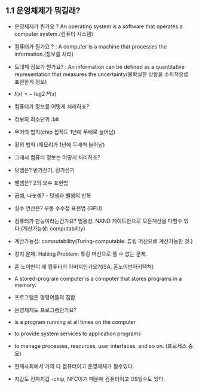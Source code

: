 ## 1.1 운영체제가 뭐길래?

- 운영체제가 뭔가요 ? An operating system is a software that operates a computer system.(컴퓨터 시스템)

- 컴퓨터가 뭔가요 ? : A computer is a machine that processes the information.(정보를 처리)

- 도대체 정보가 뭔가요? :  An information can be defined as a quantitative representation that measures the uncertainty(불확실한 상황을 수치적으로 표현한게 정보)

- 𝐼(𝑥) = − log2 𝑃(𝑥)


- 컴퓨터가 정보를 어떻게 처리하죠?
- 정보의 최소단위 :bit

- 무어의 법칙(chip 집적도 1년에 두배로 늘어남)
- 황의 법칙 (메모리가 1년에 두배씩 늘어남)

- 그래서 컴퓨터 정보는 어떻게 처리하죠?

- 덧셈은? 반가산기, 전가산기

- 뺄셈은? 2의 보수 표현법

- 곱셈, 나눗셈? - 덧셈과 뺄셈의 반복

- 실수 연산은? 부동 수수점 표현법 (GPU)

- 컴퓨터가 만능이라는건가요? 범용성, NAND 게이트만으로 모든계산을 다할수 있다.(계산가능성: computability)

- 계산가능성: computability(Turing-computable: 튜링 머신으로 계산가능한 것.)
- 정지 문제: Halting Problem: 튜링 머신으로 풀 수 없는 문제.

- 폰 노이만이 왜 컴퓨터의 아버지인가요?(ISA, 폰노이만아키텍쳐)

- A stored-program computer is a computer that stores programs in a memory.

- 프로그램은 명령어들의 집합

-  운영체제도 프로그램인가요?

- is a program running at all times on the computer
- to provide system services to application programs
- to manage processes, resources, user interfaces, and so on. (프로세스 중요)


- 현재사회에서 거의 다 컴퓨터이고 운영제체가 될수있다.
- 지갑도 전자지갑 -chip, NFC이기 때문에 컴퓨터이고 OS일수도 있다.
